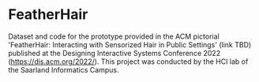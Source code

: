 # FeatherHair
Dataset and code for the prototype provided in the ACM pictorial 'FeatherHair: Interacting with Sensorized Hair in Public Settings' (link TBD) published at the Designing Interactive Systems Conference 2022 (https://dis.acm.org/2022/).  This project was conducted by the HCI lab of the Saarland Informatics Campus.
